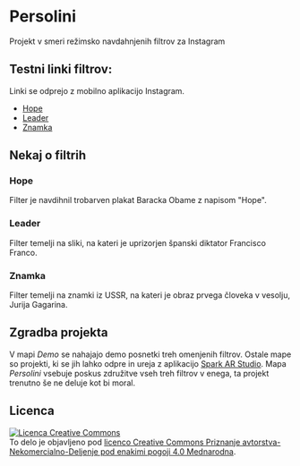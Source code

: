 # Persolini
Projekt v smeri režimsko navdahnjenih filtrov za Instagram

## Testni linki filtrov:
Linki se odprejo z mobilno aplikacijo Instagram.
 - [Hope](https://www.instagram.com/ar/675142763179654/?ch=Zjk1NDkyMzQyNTlkMTRkZmVjYTU4NzIyNjgzYzJjN2Q%3D)
 - [Leader](https://www.instagram.com/ar/146513057235666/?ch=OGMxNDE3Y2U4YjdlMTFkOGQ1N2Y4NzEzZmUzNGQ2Yzc%3D)
 - [Znamka](https://www.instagram.com/ar/3622677531148644/?ch=ZDliNDkyOWMyMTE5MzMxN2IyYjdiYmZmZjYyZGYzODc%3D)

## Nekaj o filtrih

### Hope
Filter je navdihnil trobarven plakat Baracka Obame z napisom "Hope".

### Leader
Filter temelji na sliki, na kateri je uprizorjen španski diktator Francisco Franco.

### Znamka
Filter temelji na znamki iz USSR, na kateri je obraz prvega človeka v vesolju, Jurija Gagarina.

## Zgradba projekta

V mapi *Demo* se nahajajo demo posnetki treh omenjenih filtrov.
Ostale mape so projekti, ki se jih lahko odpre in ureja z aplikacijo [Spark AR Studio](https://sparkar.facebook.com/ar-studio/).
Mapa *Persolini* vsebuje poskus združitve vseh treh filtrov v enega, ta projekt trenutno še ne deluje kot bi moral.


## Licenca
<a rel="license" href="http://creativecommons.org/licenses/by-nc-sa/4.0/"><img alt="Licenca Creative Commons" style="border-width:0" src="https://i.creativecommons.org/l/by-nc-sa/4.0/88x31.png" /></a><br />To delo je objavljeno pod <a rel="license" href="http://creativecommons.org/licenses/by-nc-sa/4.0/">licenco Creative Commons Priznanje avtorstva-Nekomercialno-Deljenje pod enakimi pogoji 4.0 Mednarodna</a>.
